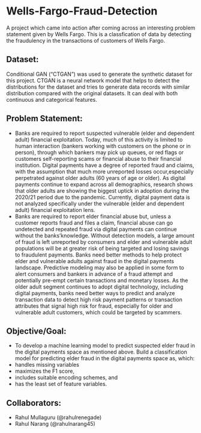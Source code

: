 # Wells-Fargo-Fraud-Detection
A project which came into action after coming across an interesting problem statement given by Wells Fargo. This is a classfication of data by detecting the fraudulency in the transactions of customers of Wells Fargo.
## **Dataset**:
Conditional GAN (“CTGAN”) was used to generate the synthetic dataset for this project. CTGAN is a neural network model that helps to detect the distributions for the dataset and tries to generate data records with similar distribution compared with the original datasets. It can deal with both continuous and categorical features.
## **Problem Statement:**
  - Banks are required to report suspected vulnerable (elder and dependent adult) financial exploitation. Today, much of this activity is limited to human interaction (bankers working with customers on the phone or in person), through which bankers may pick up queues, or red flags or customers self-reporting scams or financial abuse to their financial institution. Digital payments have a degree of reported fraud and claims, with the assumption that much more unreported losses occur,especially perpetrated against older adults (60 years of age or older). As digital payments continue to expand across all demographics, research shows that older adults are showing the biggest uptick in adoption during the 2020/21 period due to the pandemic. Currently, digital payment data is not analyzed specifically under the vulnerable (elder and dependent adult) financial exploitation lens. 
  - Banks are required to report elder financial abuse but, unless a customer reports fraud and files a claim, financial abuse can go undetected and repeated fraud via digital payments can continue without the banks’knowledge. Without detection models, a large amount of fraud is left unreported by consumers and elder and vulnerable adult populations will be at greater risk of being targeted and losing savings to fraudulent payments. Banks need better methods to help protect elder and vulnerable adults against fraud in the digital payments landscape. Predictive modeling may also be applied in some form to alert consumers and bankers in advance of a fraud attempt and potentially pre-empt certain transactions and monetary losses. As the older adult segment continues to adopt digital technology, including digital payments, banks need better ways to predict and analyze transaction data to detect high risk payment patterns or transaction attributes that signal high risk for fraud, especially for older and vulnerable adult customers, which could be targeted by scammers. 
## **Objective/Goal:** 
  - To develop a machine learning model to predict suspected elder fraud in the digital payments space as mentioned above. Build a classification model for predicting elder fraud in the digital payments space as, which:
  - handles missing variables
  - maximizes the F1 score,
  - includes suitable encoding schemes, and
  - has the least set of feature variables.
## **Collaborators:**
  - Rahul Mullaguru (@rahulrenegade)
  - Rahul Narang (@rahulnarang45)
